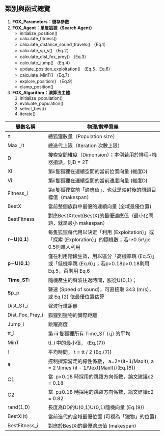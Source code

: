 ## 類別與函式總覽

1. **FOX_Parameters：儲存參數**
2. **FOX_Agent：單隻狐狸（Search Agent）**
   * initialize_position()
   * calculate_fitness()
   * calculate_distance_sound_travels() （Eq.1）
   * calculate_sp_s() （Eq.2）
   * calculate_dist_fox_prey() （Eq.3）
   * calculate_jump() （Eq.4）
   * update_position_exploitation() （Eq.5、Eq.6）
   * calculate_MinT() （Eq.7）
   * explore_position() （Eq.9）
   * clamp_position()
3. **FOX_Algorithm：演算法主體**
   1. initialize_population()
   2. evaluate_population()
   3. select_best()
   4. iterate()




| 變數名稱                                          | 物理/數學意義                                                                                            |
| ------------------------------------------------- | -------------------------------------------------------------------------------------------------------- |
| n                                                 | 總狐狸數量（Population size）                                                                            |
| Max _It                                           | 總迭代上限（Iteration 次數上限）                                                                         |
| D                                                 | 搜索空間維度（Dimension）；本例若用於排程+機器指派，則D = 2T                                            |
| Xi                                                | 第ii隻狐狸在連續空間的當前位置向量 (維度D)                                                               |
| Vi                                                | 第ii隻狐狸在連續空間的當前速度向量 (維度D)                                                               |
| Fitness_i                                         | 第ii隻狐狸當前「適應值」，也就是映射後的問題目標值（makespan）                                           |
| BestX                                             | 當前整個族群中最優的連續向量 (全域最優位置)                                                              |
| BestFitness                                       | 對應BestX\text{BestX}的最優適應值（最小化問題，就是最小 makespan）                                       |
| **r**∼**U**(**0**,**1**) | 每隻狐狸每代用以決定「利用 (Exploitation)」或「探索 (Exploration)」的隨機數；若r≥0.5r\ge 0.5則進入利用  |
| **p**∼**U**(**0**,**1**) | 僅在利用階段生效，用以區分「高機率跳 (Eq.5)」或「低機率跳 (Eq.6)」；若p>0.18p>0.18則用 Eq.5，否則用 Eq.6 |
| **Time_ST**i                                | 隨機產生的聲波往返時間，服從U(0,1)；                                                                     |
| **S**p_p                                    | 聲速 (Speed of sound)，可直接取 343 (m/s)，或 Eq.(2) 依最優位置估算                                      |
| Dist_ST_i                                         | 聲波行進距離                                                                                             |
| Dist_Fox_Prey_i                                   | 狐狸到獵物的實際距離                                                                                     |
| Jump_i                                            | 跳躍高度                                                                                                 |
| tt_i                                              | 第 ii**i** 隻狐狸所有 Time_ST (i,j) 的平均                                                         |
| MinT                                              | tt_i 中的最小值， (Eq.(7))                                                                               |
| t                                                 | 平均時間， t = tt / 2 (Eq.(7))                                                                           |
| a                                                 | 控制探索游走的線性係數， a=2×(it−1/MaxIt)\; a = 2 \times (it - 1/\text{MaxIt})(Eq.(8))                 |
| C1                                                | 當  p>0.18 時採用的跳躍方向係數，論文建議c2 = 0.18                                                      |
| C2                                                | 當  p≤0.18 時採用的跳躍方向係數，論文建議c2 = 0.82                                                     |
| rand(1,D)                                         | 長度為DD的U(0,1)U(0,1)隨機向量 (Eq.(9))                                                                  |
| BestXi(t)                                         | 當前迭代的全域最優位置 (可視為「獵物」的位置)                                                            |
| BestFitness_i                                     | 對應於BestXi的最優適應值 (makespan)                                                                      |
